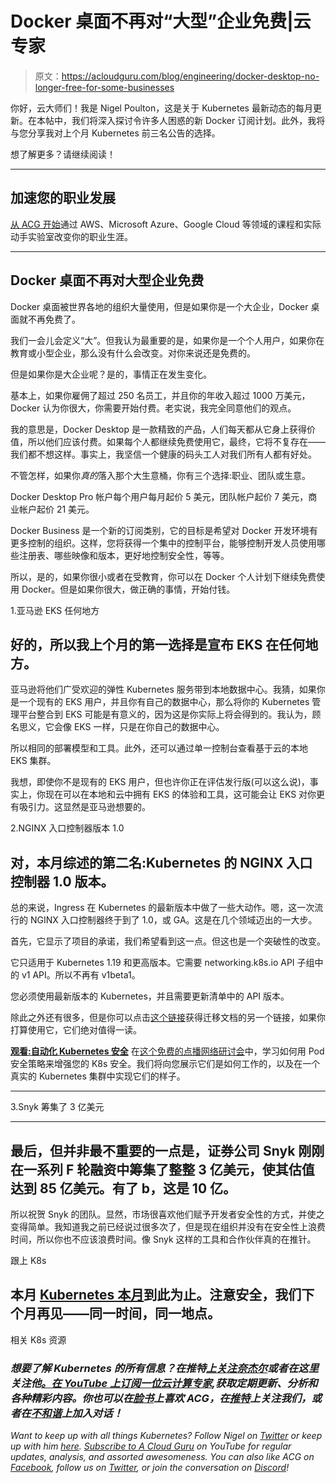 # Docker 桌面不再对“大型”企业免费|云专家

> 原文：<https://acloudguru.com/blog/engineering/docker-desktop-no-longer-free-for-some-businesses>

你好，云大师们！我是 Nigel Poulton，这是关于 Kubernetes 最新动态的每月更新。在本帖中，我们将深入探讨令许多人困惑的新 Docker 订阅计划。此外，我将与您分享我对上个月 Kubernetes 前三名公告的选择。

想了解更多？请继续阅读！

* * *

## 加速您的职业发展

[从 ACG 开始](https://acloudguru.com/pricing)通过 AWS、Microsoft Azure、Google Cloud 等领域的课程和实际动手实验室改变你的职业生涯。

* * *

## Docker 桌面不再对大型企业免费

Docker 桌面被世界各地的组织大量使用，但是如果你是一个大企业，Docker 桌面就不再免费了。

我们一会儿会定义“大”。但我认为最重要的是，如果你是一个个人用户，如果你在教育或小型企业，那么没有什么会改变。对你来说还是免费的。

但是如果你是大企业呢？是的，事情正在发生变化。

基本上，如果你雇佣了超过 250 名员工，并且你的年收入超过 1000 万美元，Docker 认为你很大，你需要开始付费。老实说，我完全同意他们的观点。

我的意思是，Docker Desktop 是一款精致的产品，人们每天都从它身上获得价值，所以他们应该付费。如果每个人都继续免费使用它，最终，它将不复存在——我们都不想这样。事实上，我坚信一个健康的码头工人对我们所有人都有好处。

不管怎样，如果你*真的*落入那个大生意桶，你有三个选择:职业、团队或生意。

Docker Desktop Pro 帐户每个用户每月起价 5 美元，团队帐户起价 7 美元，商业帐户起价 21 美元。

Docker Business 是一个新的订阅类别，它的目标是希望对 Docker 开发环境有更多控制的组织。这样，您将获得一个集中的控制平台，能够控制开发人员使用哪些注册表、哪些映像和版本，更好地控制安全性，等等。

所以，是的，如果你很小或者在受教育，你可以在 Docker 个人计划下继续免费使用 Docker。但是如果你很大，做正确的事情，开始付钱。

1.亚马逊 EKS 任何地方

## 好的，所以我上个月的第一选择是宣布 EKS 在任何地方。

亚马逊将他们广受欢迎的弹性 Kubernetes 服务带到本地数据中心。我猜，如果你是一个现有的 EKS 用户，并且你有自己的数据中心，那么将你的 Kubernetes 管理平台整合到 EKS 可能是有意义的，因为这是你实际上将会得到的。我认为，顾名思义，它会像 EKS 一样，只是在你自己的数据中心。

所以相同的部署模型和工具。此外，还可以通过单一控制台查看基于云的本地 EKS 集群。

我想，即使你不是现有的 EKS 用户，但也许你正在评估发行版(可以这么说)，事实上，你现在可以在本地和云中拥有 EKS 的体验和工具，这可能会让 EKS 对你更有吸引力。这显然是亚马逊想要的。

2.NGINX 入口控制器版本 1.0

## 对，本月综述的第二名:Kubernetes 的 NGINX 入口控制器 1.0 版本。

总的来说，Ingress 在 Kubernetes 的最新版本中做了一些大动作。嗯，这一次流行的 NGINX 入口控制器终于到了 1.0，或 GA。这是在几个领域迈出的一大步。

首先，它显示了项目的承诺，我们希望看到这一点。但这也是一个突破性的改变。

它只适用于 Kubernetes 1.19 和更高版本。它需要 networking.k8s.io API 子组中的 v1 API。所以不再有 v1beta1。

您必须使用最新版本的 Kubernetes，并且需要更新清单中的 API 版本。

除此之外还有很多，但是你可以点击[这个链接](https://github.com/kubernetes/ingress-nginx/releases/tag/controller-v1.0.0)获得迁移文档的另一个链接，如果你打算使用它，它们绝对值得一读。

**[观看:自动化 Kubernetes 安全](https://go.acloudguru.com/automating-kubernetes-security-webinar)** [](https://get.acloudguru.com/aws-cloud-formation-power-user-webinar) 在[这个免费的点播网络研讨会](https://go.acloudguru.com/automating-kubernetes-security-webinar)中，学习如何用 Pod 安全策略来增强您的 K8s 安全。我们将向您展示它们是如何工作的，以及在一个真实的 Kubernetes 集群中实现它们的样子。

* * *

3.Snyk 筹集了 3 亿美元

* * *

## 最后，但并非最不重要的一点是，证券公司 Snyk 刚刚在一系列 F 轮融资中筹集了整整 3 亿美元，使其估值达到 85 亿美元。有了 b，这是 10 亿。

所以祝贺 Snyk 的团队。显然，市场很喜欢他们赋予开发者安全性的方式，并使之变得简单。我知道我之前已经说过很多次了，但是现在组织并没有在安全性上浪费时间，所以你也不应该浪费时间。像 Snyk 这样的工具和合作伙伴真的在推针。

跟上 K8s

## 本月 [Kubernetes 本月](https://acloudguru.com/videos/kubernetes-this-month)到此为止。注意安全，我们下个月再见——同一时间，同一地点。

相关 K8s 资源

### *想要了解 Kubernetes 的所有信息？在推特[上关注奈杰尔](https://twitter.com/nigelpoulton)或者在这里关注他[。在 YouTube 上订阅一位云计算专家](https://nigelpoulton.com/),获取定期更新、分析和各种精彩内容。你也可以在[脸书](https://www.facebook.com/acloudguru)上喜欢 ACG，在[推特](https://twitter.com/acloudguru)上关注我们，或者在[不和谐](http://discord.gg/acloudguru)上加入对话！*

*Want to keep up with all things Kubernetes? Follow Nigel on [Twitter](https://twitter.com/nigelpoulton) or keep up with him [here](https://nigelpoulton.com/). [Subscribe to A Cloud Guru](https://www.youtube.com/c/AcloudGuru/?sub_confirmation=1) on YouTube for regular updates, analysis, and assorted awesomeness. You can also like ACG on [Facebook](https://www.facebook.com/acloudguru), follow us on [Twitter](https://twitter.com/acloudguru), or join the conversation on [Discord](http://discord.gg/acloudguru)!*